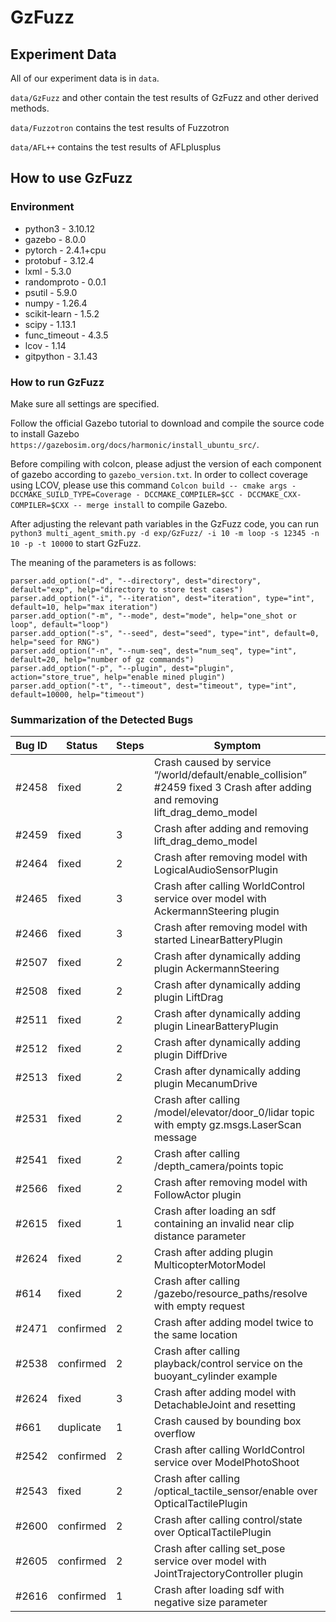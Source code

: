 # GzFuzz

## Experiment Data

All of our experiment data is in `data`.

`data/GzFuzz` and other contain the test results of GzFuzz and other derived methods.

`data/Fuzzotron` contains the test results of Fuzzotron

`data/AFL++` contains the test results of AFLplusplus

## How to use GzFuzz

### Environment

- python3 - 3.10.12
- gazebo - 8.0.0
- pytorch - 2.4.1+cpu
- protobuf - 3.12.4
- lxml - 5.3.0
- randomproto - 0.0.1
- psutil - 5.9.0
- numpy - 1.26.4
- scikit-learn - 1.5.2
- scipy - 1.13.1
- func_timeout - 4.3.5
- lcov - 1.14
- gitpython - 3.1.43

### How to run GzFuzz

Make sure all settings are specified.

Follow the official Gazebo tutorial to download and compile the source code to install Gazebo `https://gazebosim.org/docs/harmonic/install_ubuntu_src/`.

Before compiling with colcon, please adjust the version of each component of gazebo according to `gazebo_version.txt`. In order to collect coverage using LCOV, please use this command `Colcon build -- cmake args - DCCMAKE_SUILD_TYPE=Coverage - DCCMAKE_COMPILER=$CC - DCCMAKE_CXX-COMPILER=$CXX -- merge install` to compile Gazebo.

After adjusting the relevant path variables in the GzFuzz code, you can run `python3 multi_agent_smith.py -d exp/GzFuzz/ -i 10 -m loop -s 12345 -n 10 -p -t 10000` to start GzFuzz.

The meaning of the parameters is as follows:

```
parser.add_option("-d", "--directory", dest="directory", default="exp", help="directory to store test cases")
parser.add_option("-i", "--iteration", dest="iteration", type="int", default=10, help="max iteration")
parser.add_option("-m", "--mode", dest="mode", help="one_shot or loop", default="loop")
parser.add_option("-s", "--seed", dest="seed", type="int", default=0, help="seed for RNG")
parser.add_option("-n", "--num-seq", dest="num_seq", type="int", default=20, help="number of gz commands")
parser.add_option("-p", "--plugin", dest="plugin", action="store_true", help="enable mined plugin")
parser.add_option("-t", "--timeout", dest="timeout", type="int", default=10000, help="timeout")
```

### Summarization of the Detected Bugs

| Bug ID | Status    | Steps | Symptom                                                      |
| :----- | --------- | ----- | ------------------------------------------------------------ |
| #2458  | fixed     | 2     | Crash caused by service “/world/default/enable_collision” #2459 fixed 3 Crash after adding and removing lift_drag_demo_model |
| #2459  | fixed     | 3     | Crash after adding and removing lift_drag_demo_model         |
| #2464  | fixed     | 2     | Crash after removing model with LogicalAudioSensorPlugin     |
| #2465  | fixed     | 3     | Crash after calling WorldControl service over model with AckermannSteering plugin |
| #2466  | fixed     | 3     | Crash after removing model with started LinearBatteryPlugin  |
| #2507  | fixed     | 2     | Crash after dynamically adding plugin AckermannSteering      |
| #2508  | fixed     | 2     | Crash after dynamically adding plugin LiftDrag               |
| #2511  | fixed     | 2     | Crash after dynamically adding plugin LinearBatteryPlugin    |
| #2512  | fixed     | 2     | Crash after dynamically adding plugin DiffDrive              |
| #2513  | fixed     | 2     | Crash after dynamically adding plugin MecanumDrive           |
| #2531  | fixed     | 2     | Crash after calling /model/elevator/door_0/lidar topic with empty gz.msgs.LaserScan message |
| #2541  | fixed     | 2     | Crash after calling /depth_camera/points topic               |
| #2566  | fixed     | 2     | Crash after removing model with FollowActor plugin           |
| #2615  | fixed     | 1     | Crash after loading an sdf containing an invalid near clip distance parameter |
| #2624  | fixed     | 2     | Crash after adding plugin MulticopterMotorModel              |
| #614   | fixed     | 2     | Crash after calling /gazebo/resource_paths/resolve with empty request |
| #2471  | confirmed | 2     | Crash after adding model twice to the same location          |
| #2538  | confirmed | 2     | Crash after calling playback/control service on the buoyant_cylinder example |
| #2624  | fixed     | 3     | Crash after adding model with DetachableJoint and resetting  |
| #661   | duplicate | 1     | Crash caused by bounding box overflow                        |
| #2542  | confirmed | 2     | Crash after calling WorldControl service over ModelPhotoShoot |
| #2543  | fixed     | 2     | Crash after calling /optical_tactile_sensor/enable over OpticalTactilePlugin |
| #2600  | confirmed | 2     | Crash after calling control/state over OpticalTactilePlugin  |
| #2605  | confirmed | 2     | Crash after calling set_pose service over model with JointTrajectoryController plugin |
| #2616  | confirmed | 1     | Crash after loading sdf with negative size parameter         |


